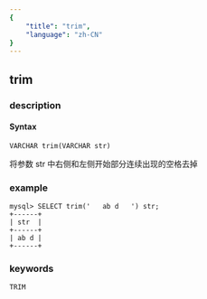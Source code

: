 ```yaml
---
{
    "title": "trim",
    "language": "zh-CN"
}
---
```


<!-- 
Licensed to the Apache Software Foundation (ASF) under one
or more contributor license agreements.  See the NOTICE file
distributed with this work for additional information
regarding copyright ownership.  The ASF licenses this file
to you under the Apache License, Version 2.0 (the
"License"); you may not use this file except in compliance
with the License.  You may obtain a copy of the License at

  http://www.apache.org/licenses/LICENSE-2.0

Unless required by applicable law or agreed to in writing,
software distributed under the License is distributed on an
"AS IS" BASIS, WITHOUT WARRANTIES OR CONDITIONS OF ANY
KIND, either express or implied.  See the License for the
specific language governing permissions and limitations
under the License.
-->

## trim
### description
#### Syntax

`VARCHAR trim(VARCHAR str)`


将参数 str 中右侧和左侧开始部分连续出现的空格去掉

### example

```
mysql> SELECT trim('   ab d   ') str;
+------+
| str  |
+------+
| ab d |
+------+
```
### keywords
    TRIM
